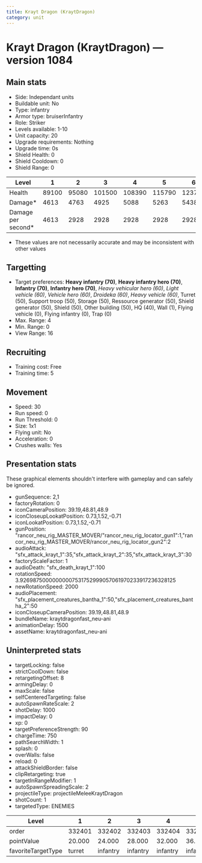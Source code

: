 ```yaml
---
title: Krayt Dragon (KraytDragon)
category: unit
---
```


# Krayt Dragon (KraytDragon) — version 1084

## Main stats

  * Side: Independant units
  * Buildable unit: No
  * Type: infantry
  * Armor type: bruiserInfantry
  * Role: Striker
  * Levels available: 1-10
  * Unit capacity: 20
  * Upgrade requirements: Nothing
  * Upgrade time: 0s
  * Shield Health: 0
  * Shield Cooldown: 0
  * Shield Range: 0

|Level             |1    |2    |3     |4     |5     |6     |7     |8     |9     |10    |
|------------------|-----|-----|------|------|------|------|------|------|------|------|
|Health            |89100|95080|101500|108390|115790|123750|132300|141500|151400|152260|
|Damage*           |4613 |4763 |4925  |5088  |5263  |5438  |5625  |5813  |6013  |6225  |
|Damage per second*|4613 |2928 |2928  |2928  |2928  |2928  |2928  |2928  |2928  |2928  |

* These values are not necessarily accurate and may be inconsistent with other values

## Targetting

  * Target preferences: **Heavy infantry (70)**, **Heavy infantry hero (70)**, **Infantry (70)**, **Infantry hero (70)**, _Heavy vehicular hero (60)_, _Light vehicle (60)_, _Vehicle hero (60)_, _Droideka (60)_, _Heavy vehicle (60)_, Turret (50), Support troop (50), Storage (50), Ressource generator (50), Shield generator (50), Shield (50), Other building (50), HQ (40), Wall (1), Flying vehicle (0), Flying infantry (0), Trap (0)
  * Max. Range: 4
  * Min. Range: 0
  * View Range: 16

## Recruiting

  * Training cost: Free
  * Training time: 5

## Movement

  * Speed: 30
  * Run speed: 0
  * Run Threshold: 0
  * Size: 1x1
  * Flying unit: No
  * Acceleration: 0
  * Crushes walls: Yes

## Presentation stats

These graphical elements shouldn't interfere with gameplay and can safely be ignored.

  * gunSequence: 2,1
  * factoryRotation: 0
  * iconCameraPosition: 39.19,48.81,48.9
  * iconCloseupLookatPosition: 0.73,1.52,-0.71
  * iconLookatPosition: 0.73,1.52,-0.71
  * gunPosition: "rancor_neu_rig_MASTER_MOVER/"rancor_neu_rig_locator_gun1":1,"rancor_neu_rig_MASTER_MOVER/rancor_neu_rig_locator_gun2":2
  * audioAttack: "sfx_attack_krayt_1":35,"sfx_attack_krayt_2":35,"sfx_attack_krayt_3":30
  * factoryScaleFactor: 1
  * audioDeath: "sfx_death_krayt_1":100
  * rotationSpeed: 3.92698750000000007531752999057061970233917236328125
  * newRotationSpeed: 2000
  * audioPlacement: "sfx_placement_creatures_bantha_1":50,"sfx_placement_creatures_bantha_2":50
  * iconCloseupCameraPosition: 39.19,48.81,48.9
  * bundleName: kraytdragonfast_neu-ani
  * animationDelay: 1500
  * assetName: kraytdragonfast_neu-ani

## Uninterpreted stats

  * targetLocking: false
  * strictCoolDown: false
  * retargetingOffset: 8
  * armingDelay: 0
  * maxScale: false
  * selfCenteredTargeting: false
  * autoSpawnRateScale: 2
  * shotDelay: 1000
  * impactDelay: 0
  * xp: 0
  * targetPreferenceStrength: 90
  * chargeTime: 750
  * pathSearchWidth: 1
  * splash: 0
  * overWalls: false
  * reload: 0
  * attackShieldBorder: false
  * clipRetargeting: true
  * targetInRangeModifier: 1
  * autoSpawnSpreadingScale: 2
  * projectileType: projectileMeleeKraytDragon
  * shotCount: 1
  * targetedType: ENEMIES

|Level             |1     |2       |3       |4       |5       |6       |7       |8       |9       |10      |
|------------------|------|--------|--------|--------|--------|--------|--------|--------|--------|--------|
|order             |332401|332402  |332403  |332404  |332405  |332406  |332407  |332408  |332409  |332410  |
|pointValue        |20.000|24.000  |28.000  |32.000  |36.000  |40.000  |44.000  |48.000  |52.000  |60.000  |
|favoriteTargetType|turret|infantry|infantry|infantry|infantry|infantry|infantry|infantry|infantry|infantry|

